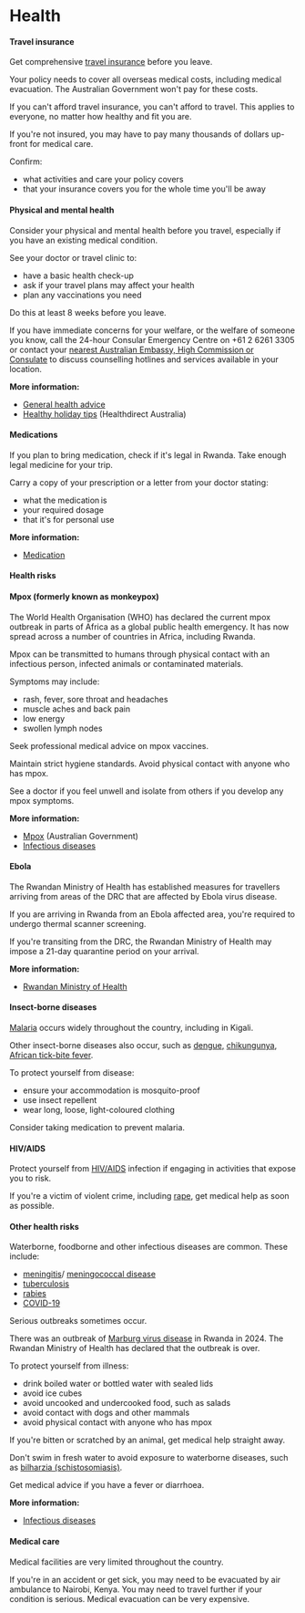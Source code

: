 # Health

#### Travel insurance

Get comprehensive [travel insurance](/before-you-go/the-basics/travel-insurance "Travel insurance") before you leave.

Your policy needs to cover all overseas medical costs, including medical evacuation. The Australian Government won't pay for these costs.

If you can't afford travel insurance, you can't afford to travel. This applies to everyone, no matter how healthy and fit you are.

If you're not insured, you may have to pay many thousands of dollars up-front for medical care.

Confirm:

* what activities and care your policy covers
* that your insurance covers you for the whole time you'll be away

#### Physical and mental health

Consider your physical and mental health before you travel, especially if you have an existing medical condition.

See your doctor or travel clinic to:

* have a basic health check-up
* ask if your travel plans may affect your health
* plan any vaccinations you need

Do this at least 8 weeks before you leave.

If you have immediate concerns for your welfare, or the welfare of someone you know, call the 24-hour Consular Emergency Centre on +61 2 6261 3305 or contact your [nearest Australian Embassy, High Commission or Consulate](https://www.dfat.gov.au/about-us/our-locations/missions/our-embassies-and-consulates-overseas) to discuss counselling hotlines and services available in your location.

**More information:**

* [General health advice](/before-you-go/health "Taking care of your health")
* [Healthy holiday tips](https://www.healthdirect.gov.au/healthy-holiday-tips-infographic) (Healthdirect Australia)

#### Medications

If you plan to bring medication, check if it's legal in Rwanda. Take enough legal medicine for your trip.

Carry a copy of your prescription or a letter from your doctor stating:

* what the medication is
* your required dosage
* that it's for personal use

**More information:**

* [Medication](/before-you-go/health/medications "Medication and medical equipment")

#### Health risks

#### Mpox (formerly known as monkeypox)

The World Health Organisation (WHO) has declared the current mpox outbreak in parts of Africa as a global public health emergency. It has now spread across a number of countries in Africa, including Rwanda.

Mpox can be transmitted to humans through physical contact with an infectious person, infected animals or contaminated materials.

Symptoms may include:

* rash, fever, sore throat and headaches
* muscle aches and back pain
* low energy
* swollen lymph nodes

Seek professional medical advice on mpox vaccines.

Maintain strict hygiene standards. Avoid physical contact with anyone who has mpox.

See a doctor if you feel unwell and isolate from others if you develop any mpox symptoms.

**More information:**

* [Mpox](https://www.cdc.gov.au/topics/mpox-monkeypox) (Australian Government)
* [Infectious diseases](https://www.smartraveller.gov.au/before-you-go/health/diseases)

#### Ebola

The Rwandan Ministry of Health has established measures for travellers arriving from areas of the DRC that are affected by Ebola virus disease.

If you are arriving in Rwanda from an Ebola affected area, you're required to undergo thermal scanner screening.

If you're transiting from the DRC, the Rwandan Ministry of Health may impose a 21-day quarantine period on your arrival. 

**More information:**

* [Rwandan Ministry of Health](https://www.moh.gov.rw/)

#### Insect-borne diseases

[Malaria](https://www.who.int/news-room/fact-sheets/detail/malaria) occurs widely throughout the country, including in Kigali.

Other insect-borne diseases also occur, such as [dengue,](https://www.health.gov.au/diseases/dengue-virus-infection) [chikungunya](https://www.who.int/news-room/fact-sheets/detail/Chikungunya), [African tick-bite fever](https://wwwnc.cdc.gov/travel/diseases/african-tick-bite-fever).

To protect yourself from disease:

* ensure your accommodation is mosquito-proof
* use insect repellent
* wear long, loose, light-coloured clothing

Consider taking medication to prevent malaria.

#### HIV/AIDS

Protect yourself from [HIV/AIDS](https://www.who.int/news-room/fact-sheets/detail/hiv-aids) infection if engaging in activities that expose you to risk.

If you're a victim of violent crime, including [rape](/before-you-go/safety/sexual-assault "Reducing the risk of sexual assault and harassment"), get medical help as soon as possible.

#### Other health risks

Waterborne, foodborne and other infectious diseases are common. These include:

* [meningitis](https://www.who.int/health-topics/meningitis#tab=tab_1)/ [meningococcal disease](https://www.who.int/news-room/fact-sheets/detail/meningococcal-meningitis)
* [tuberculosis](https://www.who.int/news-room/fact-sheets/detail/tuberculosis)
* [rabies](https://www.who.int/news-room/fact-sheets/detail/rabies)
* [COVID-19](https://www.health.gov.au/health-alerts/covid-19)

Serious outbreaks sometimes occur.

There was an outbreak of [Marburg virus disease](https://www.who.int/news-room/fact-sheets/detail/marburg-virus-disease) in Rwanda in 2024. The Rwandan Ministry of Health has declared that the outbreak is over. 

To protect yourself from illness:

* drink boiled water or bottled water with sealed lids
* avoid ice cubes
* avoid uncooked and undercooked food, such as salads
* avoid contact with dogs and other mammals
* avoid physical contact with anyone who has mpox

If you're bitten or scratched by an animal, get medical help straight away.

Don't swim in fresh water to avoid exposure to waterborne diseases, such as [bilharzia (schistosomiasis)](https://www.who.int/news-room/fact-sheets/detail/schistosomiasis).

Get medical advice if you have a fever or diarrhoea.

**More information:**

* [Infectious diseases](/before-you-go/health/diseases "Infectious diseases")

#### Medical care

Medical facilities are very limited throughout the country.

If you're in an accident or get sick, you may need to be evacuated by air ambulance to Nairobi, Kenya. You may need to travel further if your condition is serious. Medical evacuation can be very expensive.